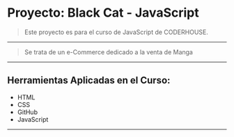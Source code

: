 # Proyecto: Black Cat - JavaScript

> Este proyecto es para el curso de JavaScript de CODERHOUSE. 

----
> Se trata de un e-Commerce dedicado a la venta de Manga
----
## Herramientas Aplicadas en el Curso:
- HTML
- CSS
- GitHub
- JavaScript
----
